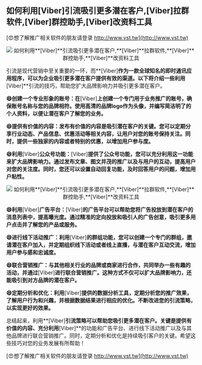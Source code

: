 ## **如何利用**[Viber]**引流吸引更多潜在客户,**[Viber]**拉群软件,**[Viber]**群控助手,**[Viber]**改资料工具**

[😍想了解推广相关软件的朋友请登录 http://www.vst.tw](http://www.vst.tw)

 <center><img src="https://vst.tw/MP4/tuiguang/png/2.png" alt="如何利用**[Viber]**引流吸引更多潜在客户,**[Viber]**拉群软件,**[Viber]**群控助手,**[Viber]**改资料工具"></center>

引流是现代营销中至关重要的一环，而**[Viber]**作为一款全球知名的即时通讯应用程序，可以为企业吸引更多潜在客户提供有效的渠道。以下将介绍一些利用**[Viber]**引流的技巧，帮助您扩大品牌影响力并吸引更多潜在客户。

**😄创建一个专业形象的账号：在**[Viber]**上创建一个专门用于业务推广的账号，确保账号名称与您的品牌相符。使用高清的品牌logo作为头像，并编写简洁明了的个人资料，以便让潜在客户了解您的业务。**

**😄提供有价值的内容：发布有价值的内容是吸引潜在客户的关键。您可以定期分享行业动态、产品信息、优惠活动等相关内容，让用户对您的账号保持关注。同时，提供一些独家的内容或者特别的优惠，以增加用户参与度。**

**😄利用**[Viber]**公众号功能：**[Viber]**提供了公众号功能，您可以充分利用这一功能来扩大品牌影响力。通过发布文章、图文并茂的推广以及与用户的互动，提高用户对您的关注度。同时，您还可以设置自动回复功能，及时回答用户的问题，增加用户粘性。**

 <center><img src="https://vst.tw/MP4/tuiguang/png/1.png" alt="如何利用**[Viber]**引流吸引更多潜在客户,**[Viber]**拉群软件,**[Viber]**群控助手,**[Viber]**改资料工具"></center>

**😄利用**[Viber]**广告平台：**[Viber]**的广告平台可以帮助您将广告投放到潜在客户的消息列表中，提高曝光度。通过精准的定向投放和吸引人的广告创意，吸引更多用户点击并了解您的产品或服务。**

**😄进行线下活动推广：利用**[Viber]**的群组功能，您可以创建一个专门的群组，邀请潜在客户加入，并定期组织线下活动或者线上直播，与潜在客户互动交流，增加用户参与感和忠诚度。**

**😄联合营销推广：与其他相关行业的品牌或商家进行合作，共同举办一些有趣的活动，并通过**[Viber]**进行联合营销推广。这种方式不仅可以扩大品牌影响力，还能吸引到对方品牌的潜在客户。**

**😄定期分析和优化：利用**[Viber]**提供的数据分析工具，定期分析您的推广效果，了解用户行为和兴趣，并根据数据结果进行相应的优化。不断改进您的引流策略，以实现更好的效果。**

总结起来，利用**[Viber]**引流策略可以帮助您吸引更多潜在客户。关键是提供有价值的内容、充分利用**[Viber]**的功能和广告平台、进行线下活动推广以及与其他品牌进行联合营销推广。同时，定期分析和优化是持续吸引客户的关键。希望这些技巧对您的业务发展有所帮助！

[😍想了解推广相关软件的朋友请登录 http://www.vst.tw](http://www.vst.tw)



